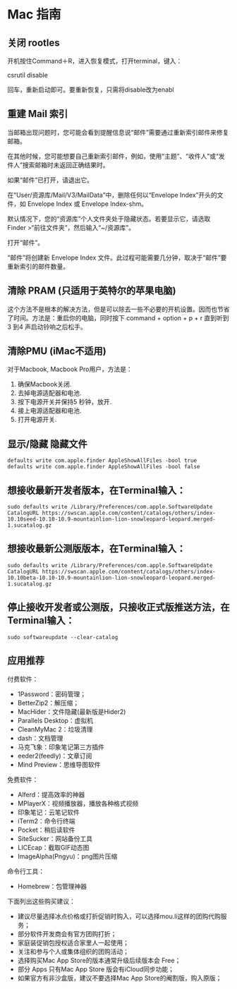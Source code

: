 # Mac 指南

## 关闭 rootles

开机按住Command＋R，进入恢复模式，打开terminal，键入：

csrutil disable

回车，重新启动即可。要重新恢复，只需将disable改为enabl

## 重建 Mail 索引

当邮箱出现问题时，您可能会看到提醒信息说“邮件”需要通过重新索引邮件来修复邮箱。

在其他时候，您可能想要自己重新索引邮件，例如，使用“主题”、“收件人”或“发件人”搜索邮箱时未返回正确结果时。

如果“邮件”已打开，请退出它。

在“User/资源库/Mail/V3/MailData”中，删除任何以“Envelope Index”开头的文件，如 Envelope Index 或 Envelope Index-shm。

默认情况下，您的“资源库”个人文件夹处于隐藏状态。若要显示它，请选取 Finder >“前往文件夹”，然后输入“~/资源库”。

打开“邮件”。

“邮件”将创建新 Envelope Index 文件。此过程可能需要几分钟，取决于“邮件”要重新索引的邮件数量。

## 清除 PRAM (只适用于英特尔的苹果电脑)

这个方法不是根本的解决方法，但是可以除去一些不必要的开机设置。因而也节省了时间。方法是：重启你的电脑，同时按下 command + option + p + r 直到听到3 到4 声启动铃响之后松手。


## 清除PMU (iMac不适用)

对于Macbook, Macbook Pro用户，方法是：

1. 确保Macbook关闭.
2. 去掉电源适配器和电池.
3. 按下电源开关并保持5 秒钟，放开.
4. 接上电源适配器和电池.
5. 打开电源开关.

## 显示/隐藏 隐藏文件

    defaults write com.apple.finder AppleShowAllFiles -bool true
    defaults write com.apple.finder AppleShowAllFiles -bool false

## 想接收最新开发者版本，在Terminal输入：

    sudo defaults write /Library/Preferences/com.apple.SoftwareUpdate CatalogURL https://swscan.apple.com/content/catalogs/others/index-10.10seed-10.10-10.9-mountainlion-lion-snowleopard-leopard.merged-1.sucatalog.gz

## 想接收最新公测版版本，在Terminal输入：

    sudo defaults write /Library/Preferences/com.apple.SoftwareUpdate CatalogURL https://swscan.apple.com/content/catalogs/others/index-10.10beta-10.10-10.9-mountainlion-lion-snowleopard-leopard.merged-1.sucatalog.gz

## 停止接收开发者或公测版，只接收正式版推送方法，在Terminal输入：

    sudo softwareupdate --clear-catalog

## 应用推荐

付费软件：

+ 1Password：密码管理；
+ BetterZip2：解压缩；
+ MacHider：文件隐藏(最新版是Hider2)
+ Parallels Desktop：虚拟机
+ CleanMyMac 2：垃圾清理
+ dash：文档管理
+ 马克飞象：印象笔记第三方插件
+ eeder2(feedly)：文章订阅
+ Mind Preview：思维导图软件

免费软件：

+ Alferd：提高效率的神器
+ MPlayerX：视频播放器，播放各种格式视频
+ 印象笔记：云笔记软件
+ iTerm2：命令行终端
+ Pocket：稍后读软件
+ SiteSucker：网站备份工具
+ LICEcap：截取GIF动态图
+ ImageAlpha(Pngyu)：png图片压缩

命令行工具：

+ Homebrew：包管理神器

下面列出这些购买建议：

+ 建议尽量选择冰点价格或打折促销时购入，可以选择mou.li这样的团购代购服务；
+ 部分软件开发商会有官方团购打折；
+ 家庭装促销包授权适合家里人一起使用；
+ 关注和参与个人或集体组织的团购活动；
+ 选择购买Mac App Store的版本通常升级后续版本会 Free；
+ 部分 Apps 只有Mac App Store 版会有iCloud同步功能；
+ 如果官方有非沙盒版，建议不要选择Mac App Store的阉割版，购入原版；


